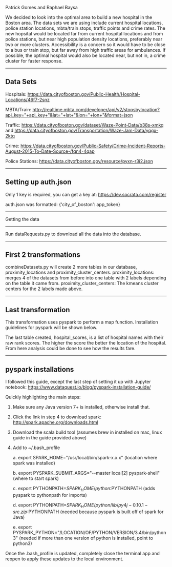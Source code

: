 Patrick Gomes and Raphael Baysa

We decided to look into the optimal area to build a new hospital in the Boston area. The data sets we are using include current hospital locations, police station locations, mbta/train stops, traffic points and crime rates. The new hopsital would be located far from current hospital locations and from police stations, but near high population density locations, preferably near two or more clusters. Accessibility is a concern so it would have to be close to a bus or train stop, but far away from high traffic areas for ambulances. If possible, the optimal hospital would also be located near, but not in, a crime cluster for faster response. 

---
Data Sets
---

Hospitals: https://data.cityofboston.gov/Public-Health/Hospital-Locations/46f7-2snz

MBTA/Train: http://realtime.mbta.com/developer/api/v2/stopsbylocation?api_key="+api_key+"&lat="+lat+"&lon="+lon+"&format=json

Traffic: https://data.cityofboston.gov/dataset/Waze-Point-Data/b38s-xmkq and https://data.cityofboston.gov/Transportation/Waze-Jam-Data/yqgx-2ktq

Crime: https://data.cityofboston.gov/Public-Safety/Crime-Incident-Reports-August-2015-To-Date-Source-/fqn4-4qap

Police Stations: https://data.cityofboston.gov/resource/pyxn-r3i2.json

---
Setting up auth.json
---

Only 1 key is required, you can get a key at: https://dev.socrata.com/register

auth.json was formatted:
{'city_of_boston': app_token}

---
Getting the data
___

Run dataRequests.py to download all the data into the database.

---
First 2 transformations
---

combineDatasets.py will create 2 more tables in our database, proximity_locations and proximity_cluster_centers.
	proximity_locations: merges 4 of the datasets from before into one table with 2 labels depending on the table it came from.
	proximity_cluster_centers: The kmeans cluster centers for the 2 labels made above. 

---
Last transformation
--- 

This transformation uses pyspark to perform a map function. Installation guidelines for pyspark will be shown below.

The last table created, hospital_scores, is a list of hospital names with their raw rank scores. The higher the score the better the location of the hospital. From here analysis could be done to see how the results fare.

---
pyspark installations
---

I followed this guide, except the last step of setting it up with Jupyter notebook: https://www.dataquest.io/blog/pyspark-installation-guide/

Quickly highlighting the main steps:

1. Make sure any Java version 7+ is installed, otherwise install that.

2. Click the link in step 4 to download spark: http://spark.apache.org/downloads.html

3. Download the scala build tool (assumes brew in installed on mac, linux guide in the guide provided above)

4. Add to ~/.bash_profile
	
	a. export SPARK_HOME="/usr/local/bin/spark-x.x.x" (location where spark was installed)
	
	b. export PYSPARK_SUBMIT_ARGS="--master local[2] pyspark-shell" (where to start spark)
	
	c. export PYTHONPATH=$SPARK_HOME/python:$PYTHONPATH (adds pyspark to pythonpath for imports)
	
	d. export PYTHONPATH=$SPARK_HOME/python/lib/py4j-0.10.1-src.zip:$PYTHONPATH (needed because pyspark is built off of spark for Java)
	
	e. export PYSPARK_PYTHON="/LOCATION/OF/PYTHON/VERSION/3.4/bin/python3" (needed if more than one version of python is installed, point to python3)

Once the .bash_profile is updated, completely close the terminal app and reopen to apply these updates to the local environment.
